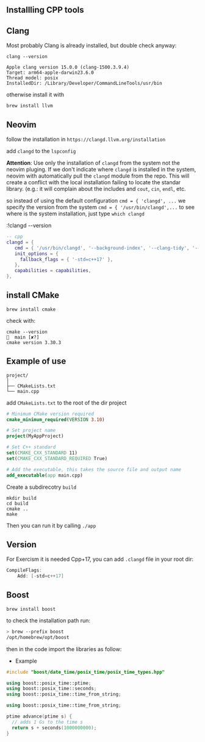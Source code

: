 ## Installling CPP tools

## Clang

Most probably Clang is already installed, but double check anyway:

```
clang --version

Apple clang version 15.0.0 (clang-1500.3.9.4)
Target: arm64-apple-darwin23.6.0
Thread model: posix
InstalledDir: /Library/Developer/CommandLineTools/usr/bin
```

otherwise install it with

`brew install llvm`

## Neovim

follow the installation in `https://clangd.llvm.org/installation`

add `clangd` to the `lspconfig`

**Attention**:
Use only the installation of `clangd` from the system not the neovim pluging.
If we don't indicate where `clangd` is installed in the system, neovim
with automatically pull the `clangd` module from the repo.
This will create a conflict with the local installation failing to locate the
standar library. (e.g.: it will complain about the includes and `cout`, `cin`,
`endl`, etc.

so instead of using the default configuration `cmd = { 'clangd', ...`
we specify the version from the system `cmd = { '/usr/bin/clangd',...`
to see where is the system installation, just type `which clangd`

:!clangd --version

```lua
-- cpp
clangd = {
   cmd = { '/usr/bin/clangd', '--background-index', '--clang-tidy', '--log=verbose' },
   init_options = {
     fallback_flags = { '-std=c++17' },
   },
   capabilities = capabilities,
},
 ```

## install CMake

`brew install cmake`

check with:

```
cmake --version                                                                           main [✘?]
cmake version 3.30.3
```

## Example of use

```
project/
│
├── CMakeLists.txt
└── main.cpp
```

add `CMakeLists.txt` to the root of the dir project

```cmake
# Minimum CMake version required
cmake_minimum_required(VERSION 3.10)

# Set project name
project(MyAppProject)

# Set C++ standard
set(CMAKE_CXX_STANDARD 11)
set(CMAKE_CXX_STANDARD_REQUIRED True)

# Add the executable, this takes the source file and output name
add_executable(app main.cpp)
```

Create a subdirecotry `build`

```
mkdir build
cd build
cmake ..
make
```

Then you can run it by calling `./app`

## Version

For Exercism it is needed Cpp+17, you can add `.clangd`
file in your root dir:

```cpp
CompileFlags:
    Add: [-std=c++17]
```

## Boost

`brew install boost`

to check the installation path run:

```bash
> brew --prefix boost
/opt/homebrew/opt/boost
```

then in the code import the libraries as follow:

- Example

```cpp
#include "boost/date_time/posix_time/posix_time_types.hpp"

using boost::posix_time::ptime;
using boost::posix_time::seconds;
using boost::posix_time::time_from_string;

using boost::posix_time::time_from_string;

ptime advance(ptime s) {
  // adds 1 Gs to the time s
  return s + seconds(1000000000);
}

```
